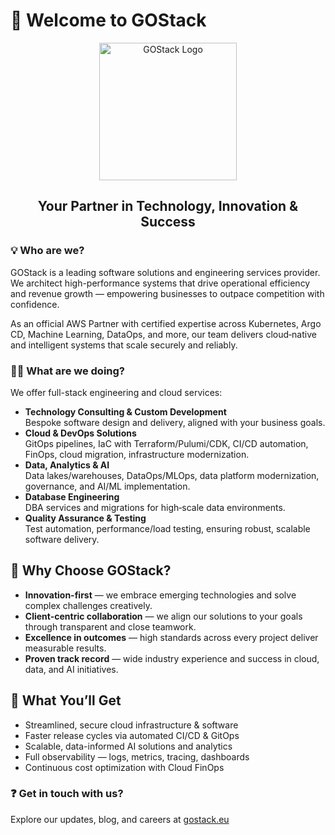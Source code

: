 # 👋 Welcome to GOStack

<div align="center">
  
<a href="https://gostack.eu" target="_blank">
  <img src="https://gostack.eu/wp-content/themes/gostack/assets/images/logo.svg" alt="GOStack Logo" width="220"/>
</a>

## **Your Partner in Technology, Innovation & Success**

</div>

### 💡 Who are we?

GOStack is a leading software solutions and engineering services provider. We architect high-performance systems that drive operational efficiency and revenue growth — empowering businesses to outpace competition with confidence.

As an official AWS Partner with certified expertise across Kubernetes, Argo CD, Machine Learning, DataOps, and more, our team delivers cloud‑native and intelligent systems that scale securely and reliably.

### 🧑‍💻 What are we doing?

We offer full-stack engineering and cloud services:

- **Technology Consulting & Custom Development**  
  Bespoke software design and delivery, aligned with your business goals.
- **Cloud & DevOps Solutions**  
  GitOps pipelines, IaC with Terraform/Pulumi/CDK, CI/CD automation, FinOps, cloud migration, infrastructure modernization.
- **Data, Analytics & AI**  
  Data lakes/warehouses, DataOps/MLOps, data platform modernization, governance, and AI/ML implementation.
- **Database Engineering**  
  DBA services and migrations for high‑scale data environments.
- **Quality Assurance & Testing**  
  Test automation, performance/load testing, ensuring robust, scalable software delivery.


## 🤝 Why Choose GOStack?

- **Innovation-first** — we embrace emerging technologies and solve complex challenges creatively.
- **Client-centric collaboration** — we align our solutions to your goals through transparent and close teamwork.
- **Excellence in outcomes** — high standards across every project deliver measurable results.
- **Proven track record** — wide industry experience and success in cloud, data, and AI initiatives.


## 📣 What You’ll Get

- Streamlined, secure cloud infrastructure & software  
- Faster release cycles via automated CI/CD & GitOps  
- Scalable, data-informed AI solutions and analytics  
- Full observability — logs, metrics, tracing, dashboards  
- Continuous cost optimization with Cloud FinOps 

### ❓ Get in touch with us?

Explore our updates, blog, and careers at [gostack.eu](https://gostack.eu)
